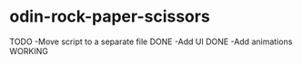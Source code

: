 # odin-rock-paper-scissors





TODO
-Move script to a separate file  DONE
-Add UI DONE
-Add animations WORKING
